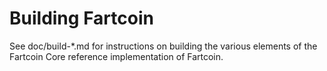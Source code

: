 Building Fartcoin
================

See doc/build-*.md for instructions on building the various
elements of the Fartcoin Core reference implementation of Fartcoin.
